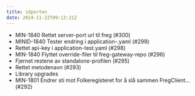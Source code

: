 ```yaml
---
title: idporten
date: 2024-11-22T09:13:21Z
---
```

- MIN-1840 Rettet server-port  url til freg (#300)
- MINID-1840 Tester endring i application-.yaml (#299)
- Rettet api-key i application-test.yaml (#298)
- MIN-1840 Flyttet override-filer til freg-gateway-repo (#296)
- Fjernet restene av standalone-profilen (#295)
- Rettet metodenavn (#293)
- Library upgrades
- MIN-1801 Endrer sti mot Folkeregisteret for å slå sammen FregClient... (#292)

